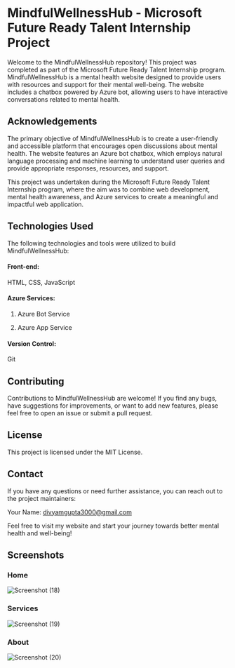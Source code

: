 # MindfulWellnessHub - Microsoft Future Ready Talent Internship Project

Welcome to the MindfulWellnessHub repository! This project was completed as part of the Microsoft Future Ready Talent Internship program. MindfulWellnessHub is a mental health website designed to provide users with resources and support for their mental well-being. The website includes a chatbox powered by Azure bot, allowing users to have interactive conversations related to mental health.


## Acknowledgements

The primary objective of MindfulWellnessHub is to create a user-friendly and accessible platform that encourages open discussions about mental health. The website features an Azure bot chatbox, which employs natural language processing and machine learning to understand user queries and provide appropriate responses, resources, and support.

This project was undertaken during the Microsoft Future Ready Talent Internship program, where the aim was to combine web development, mental health awareness, and Azure services to create a meaningful and impactful web application.


## Technologies Used

The following technologies and tools were utilized to build MindfulWellnessHub:

#### Front-end:                              
HTML, CSS, JavaScript


#### Azure Services:

1) Azure Bot Service

2) Azure App Service

#### Version Control:
Git


## Contributing

Contributions to MindfulWellnessHub are welcome! If you find any bugs, have suggestions for improvements, or want to add new features, please feel free to open an issue or submit a pull request.


## License

This project is licensed under the MIT License.


## Contact

If you have any questions or need further assistance, you can reach out to the project maintainers:

Your Name: divyamgupta3000@gmail.com

Feel free to visit my  website and start your journey towards better mental health and well-being!


## Screenshots

### Home
![Screenshot (18)](https://github.com/DivyamGupta3000/MindfulWellnessHub/assets/108221297/5cd9ae45-0939-49d0-820b-8388ff619193)

### Services
![Screenshot (19)](https://github.com/DivyamGupta3000/MindfulWellnessHub/assets/108221297/8815df6f-13ec-422b-bbfe-dbb6e8897de0)

### About
![Screenshot (20)](https://github.com/DivyamGupta3000/MindfulWellnessHub/assets/108221297/81412cae-eb8a-47ae-8276-d4fe8d0adb77)

